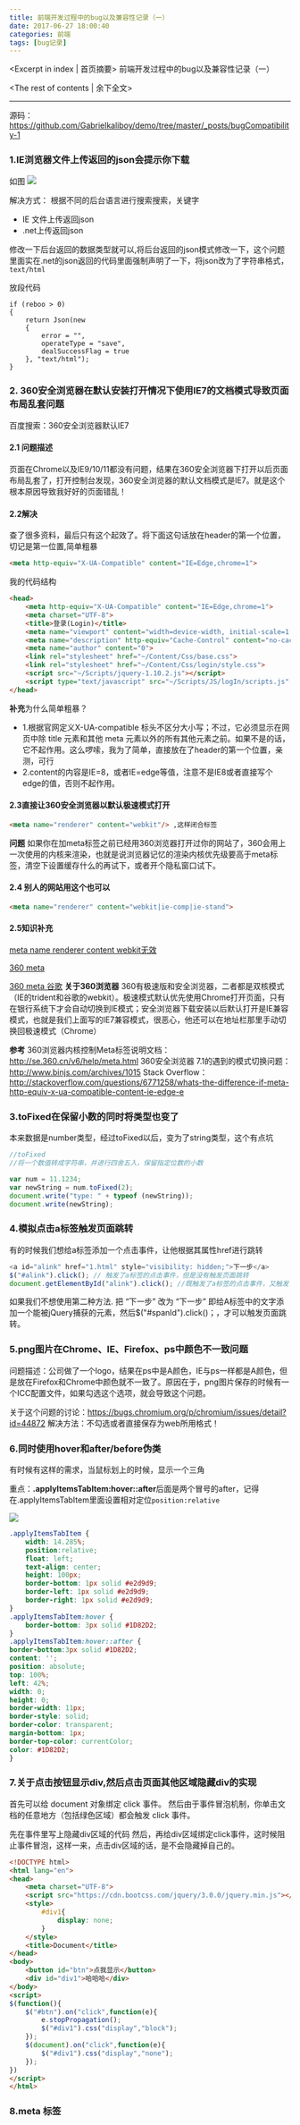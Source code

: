 ```yaml
---
title: 前端开发过程中的bug以及兼容性记录（一）
date: 2017-06-27 18:00:40
categories: 前端
tags: [bug记录]
---
```

<Excerpt in index | 首页摘要> 
前端开发过程中的bug以及兼容性记录（一）
<!-- more -->
<The rest of contents | 余下全文>

-----
源码：https://github.com/Gabrielkaliboy/demo/tree/master/_posts/bugCompatibility-1
### 1.IE浏览器文件上传返回的json会提示你下载
如图
![](bugCompatibility-1/1.png)

解决方式：
根据不同的后台语言进行搜索搜索，关键字
- IE 文件上传返回json
- .net上传返回json

修改一下后台返回的数据类型就可以,将后台返回的json模式修改一下，这个问题里面实在.net的json返回的代码里面强制声明了一下，将json改为了字符串格式，`text/html`

放段代码
```.net
if (reboo > 0)
{
    return Json(new
    {
        error = "",
        operateType = "save",
        dealSuccessFlag = true
    }, "text/html");
}
```


### 2. 360安全浏览器在默认安装打开情况下使用IE7的文档模式导致页面布局乱套问题
百度搜索：360安全浏览器默认IE7

#### 2.1 问题描述
页面在Chrome以及IE9/10/11都没有问题，结果在360安全浏览器下打开以后页面布局乱套了，打开控制台发现，360安全浏览器的默认文档模式是IE7。就是这个根本原因导致我好好的页面错乱！

#### 2.2解决
查了很多资料，最后只有这个起效了。将下面这句话放在header的第一个位置，切记是第一位置,简单粗暴

```html
<meta http-equiv="X-UA-Compatible" content="IE=Edge,chrome=1">
```
我的代码结构
```html
<head>
    <meta http-equiv="X-UA-Compatible" content="IE=Edge,chrome=1">
    <meta charset="UTF-8">
    <title>登录(Login)</title>
    <meta name="viewport" content="width=device-width, initial-scale=1.0">
    <meta name="description" http-equiv="Cache-Control" content="no-cache,must-revalidate">
    <meta name="author" content="0">
    <link rel="stylesheet" href="~/Content/Css/base.css">
    <link rel="stylesheet" href="~/Content/Css/login/style.css">
    <script src="~/Scripts/jquery-1.10.2.js"></script>
    <script type="text/javascript" src="~/Scripts/JS/logIn/scripts.js" charset="utf-8"></script>
</head>
```
**补充**为什么简单粗暴？
- 1.根据官网定义X-UA-compatible 标头不区分大小写；不过，它必须显示在网页中除 title 元素和其他 meta 元素以外的所有其他元素之前。如果不是的话，它不起作用。这么啰嗦，我为了简单，直接放在了header的第一个位置，亲测，可行
- 2.content的内容是IE=8，或者IE=edge等值，注意不是IE8或者直接写个edge的值，否则不起作用。


#### 2.3直接让360安全浏览器以默认极速模式打开
```html
<meta name="renderer" content="webkit"/> ,这样闭合标签
```
**问题**
如果你在加meta标签之前已经用360浏览器打开过你的网站了，360会用上一次使用的内核来渲染，也就是说浏览器记忆的渲染内核优先级要高于meta标签，清空下设置缓存什么的再试下，或者开个隐私窗口试下。

#### 2.4 别人的网站用这个也可以

```html
<meta name="renderer" content="webkit|ie-comp|ie-stand">  
```
#### 2.5知识补充
[meta name renderer content webkit无效](https://www.google.co.jp/search?q=meta+name+renderer+content+webkit%E6%97%A0%E6%95%88&sa=X&ved=0ahUKEwiTzLuawMbVAhUHfrwKHWTkDJYQ1QIIZygA&biw=1920&bih=988)

[360 meta](https://www.baidu.com/baidu?tn=null&ie=utf-8&wd=360%20meta)

[360 meta 谷歌](https://www.google.co.jp/search?biw=1920&bih=988&q=360+meta&oq=360+meta&gs_l=psy-ab.3..0l3j0i30k1.1069941.1072169.0.1073562.8.8.0.0.0.0.220.799.0j4j1.5.0....0...1.1.64.psy-ab..3.5.798...0i12k1.fJvdug6rdIQ)
**关于360浏览器**
360有极速版和安全浏览器，二者都是双核模式（IE的trident和谷歌的webkit）。极速模式默认优先使用Chrome打开页面，只有在银行系统下才会自动切换到IE模式；安全浏览器下载安装以后默认打开是IE兼容模式，也就是我们上面写的IE7兼容模式，很恶心，他还可以在地址栏那里手动切换回极速模式（Chrome）

**参考**
360浏览器内核控制Meta标签说明文档：http://se.360.cn/v6/help/meta.html
360安全浏览器 7.1的遇到的模式切换问题：http://www.binjs.com/archives/1015
Stack Overflow：http://stackoverflow.com/questions/6771258/whats-the-difference-if-meta-http-equiv-x-ua-compatible-content-ie-edge-e


### 3.toFixed在保留小数的同时将类型也变了
本来数据是number类型，经过toFixed以后，变为了string类型，这个有点坑
```javascript
//toFixed
//将一个数值转成字符串，并进行四舍五入，保留指定位数的小数

var num = 11.1234;
var newString = num.toFixed(2);
document.write("type: " + typeof (newString));
document.write(newString);
```

### 4.模拟点击a标签触发页面跳转
有的时候我们想给a标签添加一个点击事件，让他根据其属性href进行跳转
```javascript
<a id="alink" href="1.html" style="visibility: hidden;">下一步</a> 
$("#alink").click(); // 触发了a标签的点击事件，但是没有触发页面跳转 
document.getElementById("alink").click(); //既触发了a标签的点击事件，又触发了页面跳转 
```
如果我们不想使用第二种方法.
把 “下一步” 改为 “<span id="spanId">下一步</span>” 即给A标签中的文字添加一个能被jQuery捕获的元素，然后$("#spanId").click()；，才可以触发页面跳转。


### 5.png图片在Chrome、IE、Firefox、ps中颜色不一致问题
问题描述：公司做了一个logo，结果在ps中是A颜色，IE与ps一样都是A颜色，但是放在Firefox和Chrome中颜色就不一致了。原因在于，png图片保存的时候有一个ICC配置文件，如果勾选这个选项，就会导致这个问题。

关于这个问题的讨论：https://bugs.chromium.org/p/chromium/issues/detail?id=44872
解决方法：不勾选或者直接保存为web所用格式！

### 6.同时使用hover和after/before伪类
有时候有这样的需求，当鼠标划上的时候，显示一个三角

重点：**.applyItemsTabItem:hover::after**后面是两个冒号的after，记得在.applyItemsTabItem里面设置相对定位`position:relative`

![](bugCompatibility-1/1.gif)
```css
.applyItemsTabItem {
    width: 14.285%;
    position:relative;
    float: left;
    text-align: center;
    height: 100px;
    border-bottom: 1px solid #e2d9d9;
    border-left: 1px solid #e2d9d9;
    border-right: 1px solid #e2d9d9;
}
.applyItemsTabItem:hover {
    border-bottom: 3px solid #1D82D2;
}
.applyItemsTabItem:hover::after {
border-bottom:3px solid #1D82D2;
content: '';
position: absolute;
top: 100%;
left: 42%;
width: 0;
height: 0;
border-width: 11px;
border-style: solid;
border-color: transparent;
margin-bottom: 1px;
border-top-color: currentColor;
color: #1D82D2;
}
```

### 7.关于点击按钮显示div,然后点击页面其他区域隐藏div的实现
首先可以给 document 对象绑定 click 事件。
然后由于事件冒泡机制，你单击文档的任意地方（包括绿色区域）都会触发 click 事件。

先在事件里写上隐藏div区域的代码
然后，再给div区域绑定click事件，这时候阻止事件冒泡，这样一来，点击div区域的话，是不会隐藏掉自己的。
```html
<!DOCTYPE html>
<html lang="en">
<head>
	<meta charset="UTF-8">
	<script src="https://cdn.bootcss.com/jquery/3.0.0/jquery.min.js"></script>
	<style>
		#div1{
			display: none;
		}
	</style>
	<title>Document</title>
</head>
<body>
	<button id="btn">点我显示</button>
	<div id="div1">哈哈哈</div>
</body>
<script>
$(function(){
	$("#btn").on("click",function(e){
		e.stopPropagation();
		$("#div1").css("display","block");
	});
	$(document).on("click",function(e){
		$("#div1").css("display","none");
	});
})
</script>
</html>
```

### 8.meta 标签
